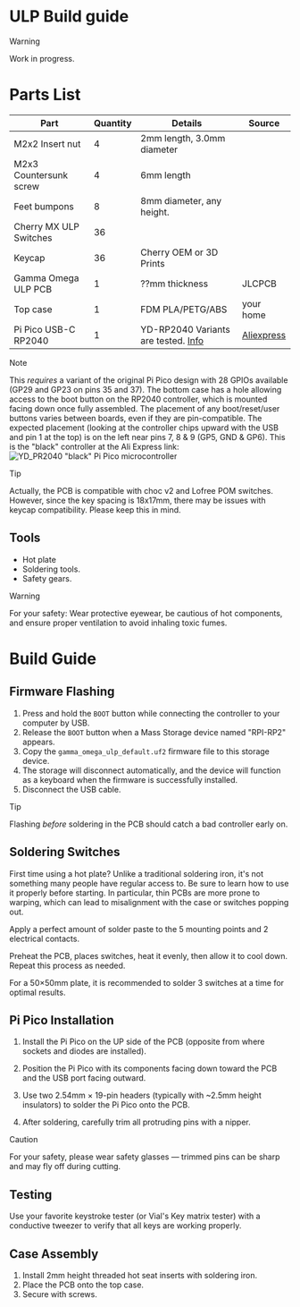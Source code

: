 # ULP Build guide

> [!WARNING]
> Work in progress.

# Parts List
| Part | Quantity | Details | Source |
|------------------|----------|-----------------|--------|
| M2x2 Insert nut | 4 | 2mm length, 3.0mm diameter | |
| M2x3 Countersunk screw | 4 | 6mm length | |
| Feet bumpons | 8 | 8mm diameter, any height. | |
| Cherry MX ULP Switches | 36 | | |
| Keycap | 36 | Cherry OEM or 3D Prints | |
| Gamma Omega ULP PCB | 1 | ??mm thickness | JLCPCB |
| Top case | 1 | FDM PLA/PETG/ABS | your home |
| Pi Pico USB-C RP2040 | 1 | YD-RP2040 Variants are tested. [Info](https://circuitpython.org/board/vcc_gnd_yd_rp2040/) | [Aliexpress](https://a.aliexpress.com/_opuRQZl) |

> [!NOTE]
> This *requires* a variant of the original Pi Pico design with 28 GPIOs available (GP29 and GP23 on pins 35 and 37).
> The bottom case has a hole allowing access to the boot button on the RP2040 controller, which is mounted facing down once fully assembled.
> The placement of any boot/reset/user buttons varies between boards, even if they are pin-compatible.
> The expected placement (looking at the controller chips upward with the USB and pin 1 at the top) is on the left near pins 7, 8 & 9 (GP5, GND & GP6).
> This is the "black" controller at the Ali Express link:
> ![YD_PR2040 "black" Pi Pico microcontroller](../images/black-raspberry-pi-pico-boot.png)

> [!TIP]
> Actually, the PCB is compatible with choc v2 and Lofree POM switches. However, since the key spacing is 18x17mm, there may be issues with keycap compatibility. Please keep this in mind.


## Tools

- Hot plate
- Soldering tools.
- Safety gears.

> [!WARNING]
> For your safety: Wear protective eyewear, be cautious of hot components, and ensure proper ventilation to avoid inhaling toxic fumes.

# Build Guide


## Firmware Flashing
1. Press and hold the `BOOT` button while connecting the controller to your computer by USB.
2. Release the `BOOT` button when a Mass Storage device named "RPI-RP2" appears.
3. Copy the `gamma_omega_ulp_default.uf2` firmware file to this storage device.
4. The storage will disconnect automatically, and the device will function as a keyboard when the firmware is successfully installed.
5. Disconnect the USB cable.

> [!TIP]
> Flashing *before* soldering in the PCB should catch a bad controller early on.

## Soldering Switches

First time using a hot plate? Unlike a traditional soldering iron, it's not something many people have regular access to. Be sure to learn how to use it properly before starting.
In particular, thin PCBs are more prone to warping, which can lead to misalignment with the case or switches popping out.

Apply a perfect amount of solder paste to the 5 mounting points and 2 electrical contacts.

Preheat the PCB, places switches, heat it evenly, then allow it to cool down. Repeat this process as needed.

For a 50×50mm plate, it is recommended to solder 3 switches at a time for optimal results.




## Pi Pico Installation
 
1. Install the Pi Pico on the UP side of the PCB (opposite from where sockets and diodes are installed).
2. Position the Pi Pico with its components facing down toward the PCB and the USB port facing outward.
3. Use two 2.54mm × 19-pin headers (typically with ~2.5mm height insulators) to solder the Pi Pico onto the PCB.
 
4. After soldering, carefully trim all protruding pins with a nipper.

> [!CAUTION]
> For your safety, please wear safety glasses — trimmed pins can be sharp and may fly off during cutting.
 

## Testing
Use your favorite keystroke tester (or Vial's Key matrix tester) with a conductive tweezer to verify that all keys are working properly.


## Case Assembly
 

1. Install 2mm height threaded hot seat inserts with soldering iron. 
2. Place the PCB onto the top case.
3. Secure with screws.
 

